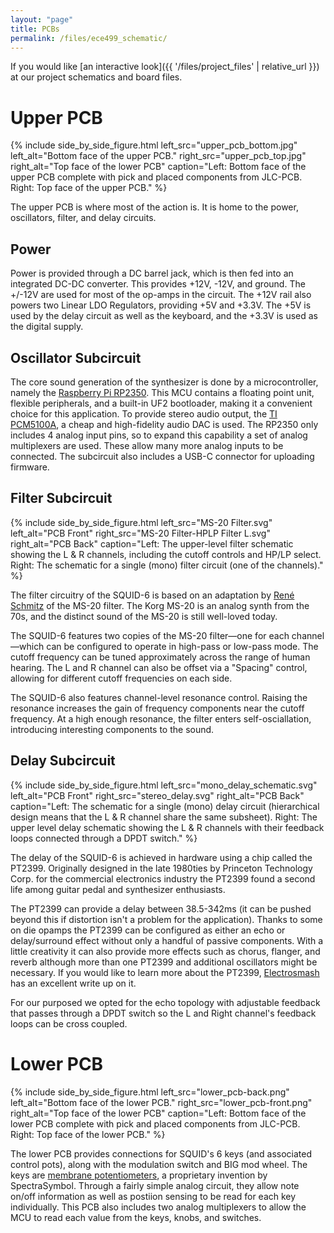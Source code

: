 ```yaml
---
layout: "page"
title: PCBs
permalink: /files/ece499_schematic/
---
```


If you would like [an interactive look]({{ '/files/project_files' | relative_url }}) at our project schematics and board files.

# Upper PCB

{% include side_by_side_figure.html
   left_src="upper_pcb_bottom.jpg" 
   left_alt="Bottom face of the upper PCB."
   right_src="upper_pcb_top.jpg"
   right_alt="Top face of the lower PCB"
   caption="Left: Bottom face of the upper PCB complete with pick and placed components from JLC-PCB. Right: Top face of the upper PCB."
%}

The upper PCB is where most of the action is. It is home to the power, oscillators, filter, and delay circuits.

## Power 

Power is provided through a DC barrel jack, which is then fed into an integrated DC-DC converter. This provides +12V, -12V, and ground. The +/-12V are used for most of the op-amps in the circuit. The +12V rail also powers two Linear LDO Regulators, providing +5V and +3.3V. The +5V is used by the delay circuit as well as the keyboard, and the +3.3V is used as the digital supply.

## Oscillator Subcircuit 

The core sound generation of the synthesizer is done by a microcontroller, namely the [Raspberry Pi RP2350](https://www.raspberrypi.com/products/rp2350/). This MCU contains a floating point unit, flexible peripherals, and a built-in UF2 bootloader, making it a convenient choice for this application. To provide stereo audio output, the [TI PCM5100A](https://www.ti.com/product/PCM5100A), a cheap and high-fidelity audio DAC is used. The RP2350 only includes 4 analog input pins, so to expand this capability a set of analog multiplexers are used. These allow many more analog inputs to be connected. The subcircuit also includes a USB-C connector for uploading firmware.

## Filter Subcircuit

{% include side_by_side_figure.html
   left_src="MS-20 Filter.svg" 
   left_alt="PCB Front"
   right_src="MS-20 Filter-HPLP Filter L.svg"
   right_alt="PCB Back"
   caption="Left: The upper-level filter schematic showing the L & R channels, including the cutoff controls and HP/LP select.<br>Right: The schematic for a single (mono) filter circuit (one of the channels)."
%}

The filter circuitry of the SQUID-6 is based on an adaptation by <a href="https://www.schmitzbits.de/ms20.html" target="_blank">René Schmitz</a> of the MS-20 filter. The Korg MS-20 is an analog synth from the 70s, and the distinct sound of the MS-20 is still well-loved today.

The SQUID-6 features two copies of the MS-20 filter—one for each channel—which can be configured to operate in high-pass or low-pass mode. The cutoff frequency can be tuned approximately across the range of human hearing. The L and R channel can also be offset via a "Spacing" control, allowing for different cutoff frequencies on each side.

The SQUID-6 also features channel-level resonance control. Raising the resonance increases the gain of frequency components near the cutoff frequency. At a high enough resonance, the filter enters self-osciallation, introducing interesting components to the sound.


## Delay Subcircuit 

{% include side_by_side_figure.html
   left_src="mono_delay_schematic.svg" 
   left_alt="PCB Front"
   right_src="stereo_delay.svg"
   right_alt="PCB Back"
   caption="Left: The schematic for a single (mono) delay circuit (hierarchical design means that the L & R channel share the same subsheet). Right: The upper level delay schematic showing the L & R channels with their feedback loops connected through a DPDT switch."
%}

The delay of the SQUID-6 is achieved in hardware using a chip called the PT2399. Originally designed in the late 1980ties by Princeton Technology Corp. for the commercial electronics industry the PT2399 found a second life among guitar pedal and synthesizer enthusiasts. 

The PT2399 can provide a delay between 38.5-342ms (it can be pushed beyond this if distortion isn't a problem for the application). Thanks to some on die opamps the PT2399 can be configured as either an echo or delay/surround effect without only a handful of passive components. With a little creativity it can also provide more effects such as chorus, flanger, and reverb although more than one PT2399 and additional oscillators might be necessary. If you would like to learn more about the PT2399, <a href="https://www.electrosmash.com/pt2399-analysis" target="_blank">Electrosmash</a> has an excellent write up on it.

For our purposed we opted for the echo topology with adjustable feedback that passes through a DPDT switch so the L and Right channel's feedback loops can be cross coupled.

# Lower PCB

{% include side_by_side_figure.html
   left_src="lower_pcb-back.png" 
   left_alt="Bottom face of the lower PCB."
   right_src="lower_pcb-front.png"
   right_alt="Top face of the lower PCB"
   caption="Left: Bottom face of the lower PCB complete with pick and placed components from JLC-PCB. Right: Top face of the lower PCB."
%}

The lower PCB provides connections for SQUID's 6 keys (and associated control pots), along with the modulation switch and BIG mod wheel. The keys are <a href="https://www.spectrasymbol.com/linear-position-sensors/soft-membrane-linear-pots-softpot" target="_blank">membrane potentiometers</a>, a proprietary invention by SpectraSymbol. Through a fairly simple analog circuit, they allow note on/off information as well as postiion sensing to be read for each key individually. This PCB also includes two analog multiplexers to allow the MCU to read each value from the keys, knobs, and switches.
